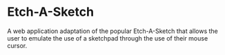 # Etch-A-Sketch

A web application adaptation of the popular Etch-A-Sketch that allows the user to emulate the use of a sketchpad through the use of their mouse cursor.
